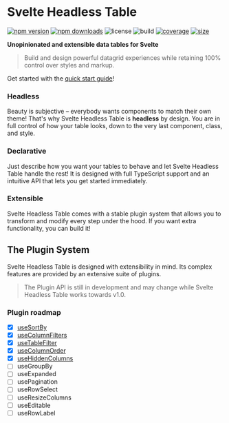 # Svelte Headless Table

[![npm version](http://img.shields.io/npm/v/svelte-headless-table.svg)](https://www.npmjs.com/package/svelte-headless-table)
[![npm downloads](https://img.shields.io/npm/dm/svelte-headless-table.svg)](https://www.npmjs.com/package/svelte-headless-table)
![license](https://img.shields.io/npm/l/svelte-headless-table)
![build](https://img.shields.io/github/workflow/status/bryanmylee/svelte-headless-table/publish)
[![coverage](https://coveralls.io/repos/github/bryanmylee/svelte-headless-table/badge.svg?branch=main)](https://coveralls.io/github/bryanmylee/svelte-headless-table?branch=main)
[![size](https://img.shields.io/bundlephobia/min/svelte-headless-table)](https://bundlephobia.com/result?p=svelte-headless-table)

**Unopinionated and extensible data tables for Svelte**

> Build and design powerful datagrid experiences while retaining 100% control over styles and markup.

Get started with the [quick start guide](https://svelte-headless-table.bryanmylee.com/docs/getting-started/quick-start)!

### Headless

Beauty is subjective – everybody wants components to match their own theme! That's why Svelte Headless Table is **headless** by design. You are in full control of how your table looks, down to the very last component, class, and style.

### Declarative

Just describe how you want your tables to behave and let Svelte Headless Table handle the rest! It is designed with full TypeScript support and an intuitive API that lets you get started immediately.

### Extensible

Svelte Headless Table comes with a stable plugin system that allows you to transform and modify every step under the hood. If you want extra functionality, you can build it!

## The Plugin System

Svelte Headless Table is designed with extensibility in mind. Its complex features are provided by an extensive suite of plugins.

> The Plugin API is still in development and may change while Svelte Headless Table works towards v1.0.

### Plugin roadmap

- [x] [useSortBy](https://svelte-headless-table.bryanmylee.com/docs/plugins/use-sort-by)
- [x] [useColumnFilters](https://svelte-headless-table.bryanmylee.com/docs/plugins/use-column-filters)
- [x] [useTableFilter](https://svelte-headless-table.bryanmylee.com/docs/plugins/use-table-filter)
- [x] [useColumnOrder](https://svelte-headless-table.bryanmylee.com/docs/plugins/use-column-order)
- [x] [useHiddenColumns](https://svelte-headless-table.bryanmylee.com/docs/plugins/use-hidden-columns)
- [ ] useGroupBy
- [ ] useExpanded
- [ ] usePagination
- [ ] useRowSelect
- [ ] useResizeColumns
- [ ] useEditable
- [ ] useRowLabel
